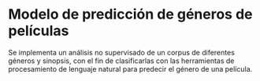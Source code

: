 # Modelo de predicción de géneros de películas
Se implementa un análisis no supervisado de un corpus de diferentes géneros y sinopsis, con el fin de clasificarlas con las herramientas de procesamiento de lenguaje natural para predecir el género de una película.
